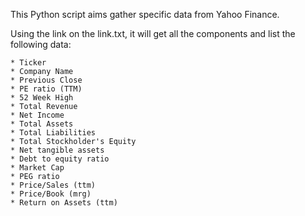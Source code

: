 This Python script aims gather specific data from Yahoo Finance.

Using the link on the link.txt, it will get all the components and list the following data:
    
    * Ticker
    * Company Name
    * Previous Close
    * PE ratio (TTM)
    * 52 Week High
    * Total Revenue
    * Net Income
    * Total Assets
    * Total Liabilities
    * Total Stockholder's Equity
    * Net tangible assets
    * Debt to equity ratio
    * Market Cap
    * PEG ratio
    * Price/Sales (ttm)
    * Price/Book (mrg)
    * Return on Assets (ttm)